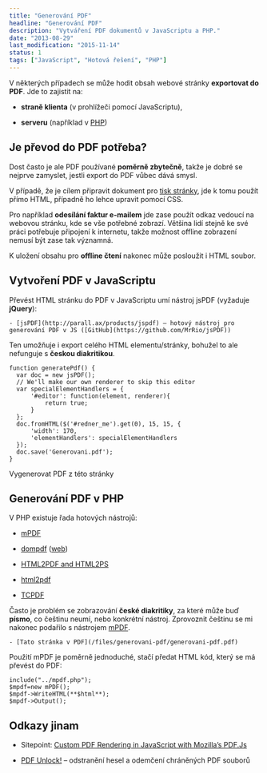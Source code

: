 ```yaml
---
title: "Generování PDF"
headline: "Generování PDF"
description: "Vytváření PDF dokumentů v JavaScriptu a PHP."
date: "2013-08-29"
last_modification: "2015-11-14"
status: 1
tags: ["JavaScript", "Hotová řešení", "PHP"]
---
```


V některých případech se může hodit obsah webové stránky **exportovat do PDF**. Jde to zajistit na:

  - **straně klienta** (v prohlížeči pomocí JavaScriptu),

  - **serveru** (například v [PHP](/php))

## Je převod do PDF potřeba?

Dost často je ale PDF používané **poměrně zbytečně**, takže je dobré se nejprve zamyslet, jestli export do PDF vůbec dává smysl.

V případě, že je cílem připravit dokument pro [tisk stránky](/tisk), jde k tomu použít přímo HTML, případně ho lehce upravit pomocí CSS.

Pro například **odesílání faktur e-mailem** jde zase použít odkaz vedoucí na webovou stránku, kde se vše potřebné zobrazí. Většina lidí stejně ke své práci potřebuje připojení k internetu, takže možnost offline zobrazení nemusí být zase tak významná.

K uložení obsahu pro **offline čtení** nakonec může posloužit i HTML soubor.

## Vytvoření PDF v JavaScriptu

Převést HTML stránku do PDF v JavaScriptu umí nástroj jsPDF (vyžaduje **jQuery**):

    - [jsPDF](http://parall.ax/products/jspdf) – hotový nástroj pro generování PDF v JS ([GitHub](https://github.com/MrRio/jsPDF))

Ten umožňuje i export celého HTML elementu/stránky, bohužel to ale nefunguje s **českou diakritikou**.

    function generatePdf() {      
      var doc = new jsPDF();
      // We'll make our own renderer to skip this editor
      var specialElementHandlers = {
          '#editor': function(element, renderer){
              return true;
          }
      };      
      doc.fromHTML($('#redner_me').get(0), 15, 15, {
          'width': 170, 
          'elementHandlers': specialElementHandlers
      });
      doc.save('Generovani.pdf');
    }    
  
  Vygenerovat PDF z této stránky

## Generování PDF v PHP

V PHP existuje řada hotových nástrojů:

  - [mPDF](http://www.mpdf1.com/mpdf/)

  - [dompdf](https://github.com/dompdf/dompdf) ([web](http://dompdf.github.io/))

  - [HTML2PDF and HTML2PS](http://www.tufat.com/s_html2ps_html2pdf.htm)

  - [html2pdf](http://html2pdf.fr/en/example)

  - [TCPDF](http://www.tcpdf.org/)

Často je problém se zobrazování **české diakritiky**, za které může buď **písmo**, co češtinu neumí, nebo konkrétní nástroj. Zprovoznit češtinu se mi nakonec podařilo s nástrojem [mPDF](http://www.mpdf1.com/mpdf/).

    - [Tato stránka v PDF](/files/generovani-pdf/generovani-pdf.pdf)

Použití mPDF je poměrně jednoduché, stačí předat HTML kód, který se má převést do PDF:

```
include("../mpdf.php");
$mpdf=new mPDF(); 
$mpdf->WriteHTML(**$html**);
$mpdf->Output();
```

## Odkazy jinam

  - Sitepoint: [Custom PDF Rendering in JavaScript with Mozilla’s PDF.Js](https://www.sitepoint.com/custom-pdf-rendering/)

  - [PDF Unlock!](http://www.pdfunlock.com/) – odstranění hesel a odemčení chráněných PDF souborů